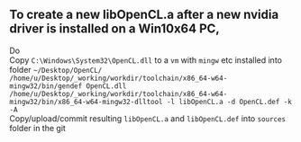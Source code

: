 ## To create a new libOpenCL.a after a new nvidia driver is installed on a Win10x64 PC,  

Do  
Copy `C:\Windows\System32\OpenCL.dll` to a `vm` with `mingw` etc installed into folder `~/Desktop/OpenCL/`  
`/home/u/Desktop/_working/workdir/toolchain/x86_64-w64-mingw32/bin/gendef OpenCL.dll`  
`/home/u/Desktop/_working/workdir/toolchain/x86_64-w64-mingw32/bin/x86_64-w64-mingw32-dlltool -l libOpenCL.a -d OpenCL.def -k -A`  
Copy/upload/commit resulting `libOpenCL.a` and `libOpenCL.def` into `sources` folder in the git  
		
